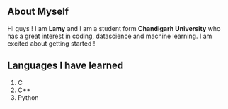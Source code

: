 ## About Myself
Hi guys ! I am **Lamy** and I am a student form **Chandigarh University** who has a great interest in coding, datascience and machine learning. I am excited about getting started !

## Languages I have learned
1. C
2. C++
3. Python
